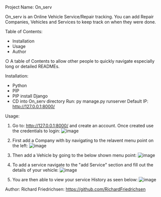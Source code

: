Project Name: On_serv

On_serv is an Online Vehicle Service/Repair tracking. You can add Repair Companies, Vehicles and Services to keep track on when they were done.

Table of Contents:
- Installation
- Usage
- Author

○ A table of Contents to allow other people to quickly navigate
especially long or detailed READMEs.

Installation:
- Python
- PIP
- PIP install Django
- CD into On_serv directory
  Run:
  py manage.py runserver
  Default IP: http://127.0.0.1:8000/

Usage:
1. Go to: http://127.0.0.1:8000/ and create an account. Once created use the credentials to login: 
![image](https://github.com/RichardFriedrichsen/On_serv/assets/33938474/c6f99091-4baa-4ee8-8914-490ee863be43)

2. First add a Company with by navigating to the relavent menu point on the left:
![image](https://github.com/RichardFriedrichsen/On_serv/assets/33938474/a272fbfe-fd67-4497-8750-f5ba68bfd4a5)

3. Then add a Vehicle by going to the below shown menu point:
![image](https://github.com/RichardFriedrichsen/On_serv/assets/33938474/bad2e2d8-b667-4a98-a51b-9c0370cd9f47)

4. To add a service navigate to the "add Service" section and fill out the details of your vehicle:
![image](https://github.com/RichardFriedrichsen/On_serv/assets/33938474/e2bb2b0a-3e5c-43c9-ac01-731b1c7d081c)

5. You are then able to view your service History as seen below:
![image](https://github.com/RichardFriedrichsen/On_serv/assets/33938474/df7b1bc2-f72b-4f7d-87ff-a38916c384e5)

Author:
Richard Friedrichsen: https://github.com/RichardFriedrichsen


